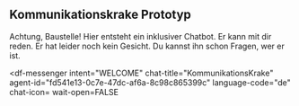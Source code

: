 ## Kommunikationskrake Prototyp

Achtung, Baustelle!
Hier entsteht ein inklusiver Chatbot.
Er kann mit dir reden.
Er hat leider noch kein Gesicht.
Du kannst ihn schon Fragen, wer er ist.

<meta name="viewport" content="width-device-width, initial-scale=1">

<script src="https://www.gstatic.com/dialogflow-console/fast/messenger/bootstrap.js?v=1"></script>
<df-messenger
  intent="WELCOME"
  chat-title="KommunikationsKrake"
  agent-id="fd541e13-0c7e-47dc-af6a-8c98c865399c"
  language-code="de"
  chat-icon=<i class="fa-brands fa-octopus deploy"></i>
  wait-open=FALSE
></df-messenger>

<style>
  df-messenger {
   --df-messenger-bot-message: #878fac;
   --df-messenger-button-titlebar-color: #df9b56;
   --df-messenger-chat-background-color: #fafafa;
   --df-messenger-font-color: white;
   --df-messenger-send-icon: #878fac;
   --df-messenger-user-message: #479b3d;
  }
</style>
